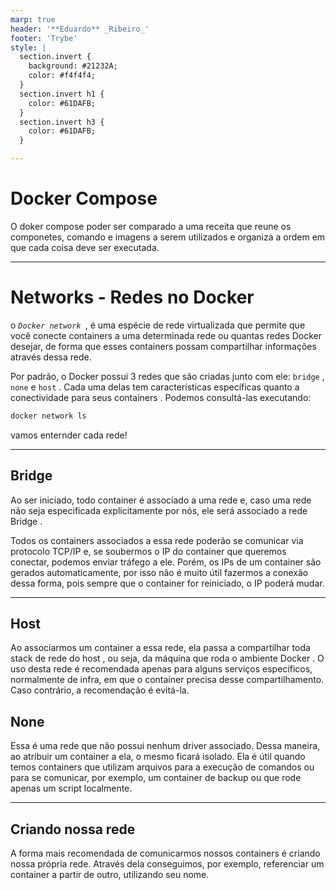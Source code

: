 ```yaml
---
marp: true
header: '**Eduardo** _Ribeiro_'
footer: 'Trybe'
style: |
  section.invert {
    background: #21232A;
    color: #f4f4f4;
  }
  section.invert h1 {
    color: #61DAFB;
  }
  section.invert h3 {
    color: #61DAFB;
  }

---
```

<!-- class: invert -->

# Docker Compose

O doker compose poder ser comparado a uma receita que reune os componetes, comando e imagens a serem utilizados e organiza a ordem em que cada coisa deve ser executada.

---

# Networks - Redes no Docker

o _`Docker network `_, é uma espécie de rede virtualizada que permite que você conecte containers a uma determinada rede ou quantas redes Docker desejar, de forma que esses containers possam compartilhar informações através dessa rede.

Por padrão, o Docker possui 3 redes que são criadas junto com ele: `bridge` , `none` e `host` . Cada uma delas tem características específicas quanto a conectividade para seus containers . Podemos consultá-las executando:

```js
docker network ls
```
vamos enternder cada rede!

---
## Bridge

Ao ser iniciado, todo container é associado a uma rede e, caso uma rede não seja especificada explicitamente por nós, ele será associado a rede Bridge .

Todos os containers associados a essa rede poderão se comunicar via protocolo TCP/IP e, se soubermos o IP do container que queremos conectar, podemos enviar tráfego a ele. Porém, os IPs de um container são gerados automaticamente, por isso não é muito útil fazermos a conexão dessa forma, pois sempre que o container for reiniciado, o IP poderá mudar.

---
## Host

Ao associarmos um container a essa rede, ela passa a compartilhar toda stack de rede do host , ou seja, da máquina que roda o ambiente Docker . O uso desta rede é recomendada apenas para alguns serviços específicos, normalmente de infra, em que o container precisa desse compartilhamento. Caso contrário, a recomendação é evitá-la.

## None

Essa é uma rede que não possui nenhum driver associado. Dessa maneira, ao atribuir um container a ela, o mesmo ficará isolado. Ela é útil quando temos containers que utilizam arquivos para a execução de comandos ou para se comunicar, por exemplo, um container de backup ou que rode apenas um script localmente.

---
## Criando nossa rede

A forma mais recomendada de comunicarmos nossos containers é criando nossa própria rede. Através dela conseguimos, por exemplo, referenciar um container a partir de outro, utilizando seu nome.
